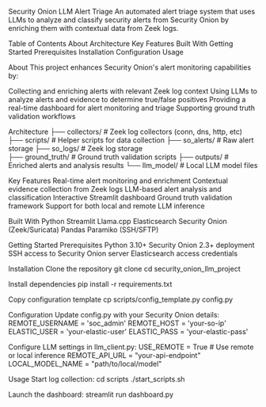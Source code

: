 Security Onion LLM Alert Triage
An automated alert triage system that uses LLMs to analyze and classify security alerts from Security Onion by enriching them with contextual data from Zeek logs.

Table of Contents
About
Architecture
Key Features
Built With
Getting Started
Prerequisites
Installation
Configuration
Usage


About
This project enhances Security Onion's alert monitoring capabilities by:

Collecting and enriching alerts with relevant Zeek log context
Using LLMs to analyze alerts and evidence to determine true/false positives
Providing a real-time dashboard for alert monitoring and triage
Supporting ground truth validation workflows

Architecture
├── collectors/         # Zeek log collectors (conn, dns, http, etc)
├── scripts/           # Helper scripts for data collection
├── so_alerts/        # Raw alert storage
├── so_logs/          # Zeek log storage  
├── ground_truth/     # Ground truth validation scripts
├── outputs/          # Enriched alerts and analysis results
└── llm_model/        # Local LLM model files

Key Features
Real-time alert monitoring and enrichment
Contextual evidence collection from Zeek logs
LLM-based alert analysis and classification
Interactive Streamlit dashboard
Ground truth validation framework
Support for both local and remote LLM inference

Built With
Python
Streamlit
Llama.cpp
Elasticsearch
Security Onion (Zeek/Suricata)
Pandas
Paramiko (SSH/SFTP)

Getting Started
Prerequisites
Python 3.10+
Security Onion 2.3+ deployment
SSH access to Security Onion server
Elasticsearch access credentials

Installation
Clone the repository
git clone <repo-url>
cd security_onion_llm_project

Install dependencies
pip install -r requirements.txt

Copy configuration template
cp scripts/config_template.py config.py

Configuration
Update config.py with your Security Onion details:
REMOTE_USERNAME = 'soc_admin'
REMOTE_HOST = 'your-so-ip'
ELASTIC_USER = 'your-elastic-user'
ELASTIC_PASS = 'your-elastic-pass' 

Configure LLM settings in llm_client.py:
USE_REMOTE = True # Use remote or local inference
REMOTE_API_URL = "your-api-endpoint"
LOCAL_MODEL_NAME = "path/to/local/model"

Usage
Start log collection:
cd scripts
./start_scripts.sh

Launch the dashboard:
streamlit run dashboard.py